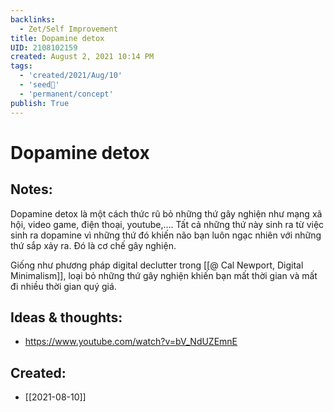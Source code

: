 ```yaml
---
backlinks:
  - Zet/Self Improvement
title: Dopamine detox
UID: 2108102159
created: August 2, 2021 10:14 PM
tags:
  - 'created/2021/Aug/10'
  - 'seed🥜'
  - 'permanent/concept'
publish: True
---
```

# Dopamine detox

## Notes:
Dopamine detox là một cách thức rũ bỏ những thứ gây nghiện như mạng xã hội, video game, điện thoại, youtube,.... Tất cả những thứ này sinh ra từ việc sinh ra dopamine vì những thứ đó khiến não bạn luôn ngạc nhiên với những thứ sắp xảy ra. Đó là cơ chế gây nghiện.

Giống như phương pháp digital declutter trong [[@ Cal Newport, Digital Minimalism]], loại bỏ những thứ gây nghiện khiến bạn mất thời gian và mất đi nhiều thời gian quý giá.

## Ideas & thoughts:
- https://www.youtube.com/watch?v=bV_NdUZEmnE

## Created:
- [[2021-08-10]]
